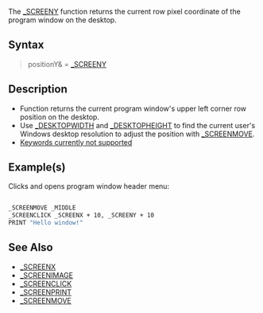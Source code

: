 The [_SCREENY](_SCREENY) function returns the current row pixel coordinate of the program window on the desktop.

## Syntax

> positionY& = [_SCREENY](_SCREENY)

## Description

* Function returns the current program window's upper left corner row position on the desktop.
* Use [_DESKTOPWIDTH](_DESKTOPWIDTH) and [_DESKTOPHEIGHT](_DESKTOPHEIGHT) to find the current user's Windows desktop resolution to adjust the position with [_SCREENMOVE](_SCREENMOVE).
* [Keywords currently not supported](Keywords_currently_not_supported_by_QB64)

## Example(s)

Clicks and opens program window header menu:

```vb

_SCREENMOVE _MIDDLE
_SCREENCLICK _SCREENX + 10, _SCREENY + 10
PRINT "Hello window!" 

```

## See Also

* [_SCREENX](_SCREENX)
* [_SCREENIMAGE](_SCREENIMAGE)
* [_SCREENCLICK](_SCREENCLICK)
* [_SCREENPRINT](_SCREENPRINT)
* [_SCREENMOVE](_SCREENMOVE)
